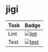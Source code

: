 # jigi

| Task   | Badge                                                                                                                                     |
|--------|-------------------------------------------------------------------------------------------------------------------------------------------|
| Lint   | [![lint](https://github.com/hackia/jigi/actions/workflows/lint.yml/badge.svg)](https://github.com/hackia/jigi/actions/workflows/lint.yml) |
| Test   | [![test](https://github.com/hackia/jigi/actions/workflows/test.yml/badge.svg)](https://github.com/hackia/jigi/actions/workflows/test.yml) |
